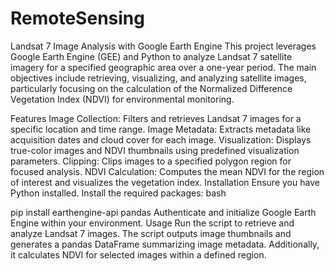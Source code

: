 # RemoteSensing

Landsat 7 Image Analysis with Google Earth Engine
This project leverages Google Earth Engine (GEE) and Python to analyze Landsat 7 satellite imagery for a specified geographic area over a one-year period. The main objectives include retrieving, visualizing, and analyzing satellite images, particularly focusing on the calculation of the Normalized Difference Vegetation Index (NDVI) for environmental monitoring.

Features
Image Collection: Filters and retrieves Landsat 7 images for a specific location and time range.
Image Metadata: Extracts metadata like acquisition dates and cloud cover for each image.
Visualization: Displays true-color images and NDVI thumbnails using predefined visualization parameters.
Clipping: Clips images to a specified polygon region for focused analysis.
NDVI Calculation: Computes the mean NDVI for the region of interest and visualizes the vegetation index.
Installation
Ensure you have Python installed.
Install the required packages:
bash

pip install earthengine-api pandas
Authenticate and initialize Google Earth Engine within your environment.
Usage
Run the script to retrieve and analyze Landsat 7 images. The script outputs image thumbnails and generates a pandas DataFrame summarizing image metadata. Additionally, it calculates NDVI for selected images within a defined region.
